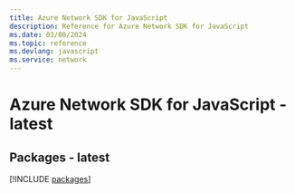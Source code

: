 ```yaml
---
title: Azure Network SDK for JavaScript
description: Reference for Azure Network SDK for JavaScript
ms.date: 03/08/2024
ms.topic: reference
ms.devlang: javascript
ms.service: network
---
```

# Azure Network SDK for JavaScript - latest
## Packages - latest
[!INCLUDE [packages](network-index.md)]